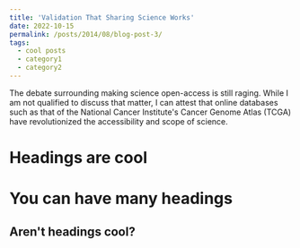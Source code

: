 ```yaml
---
title: 'Validation That Sharing Science Works'
date: 2022-10-15
permalink: /posts/2014/08/blog-post-3/
tags:
  - cool posts
  - category1
  - category2
---
```


The debate surrounding making science open-access is still raging. While I am not qualified to discuss that matter, I can attest that online databases such as that of the National Cancer Institute's Cancer Genome Atlas (TCGA) have revolutionized the accessibility and scope of science. 

Headings are cool
======

You can have many headings
======

Aren't headings cool?
------

